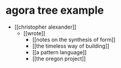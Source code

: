 # agora tree example

- [[christopher alexander]]
  - [[wrote]] 
    - [[notes on the synthesis of form]]
    - [[the timeless way of building]]
    - [[a pattern language]]
    - [[the oregon project]]

